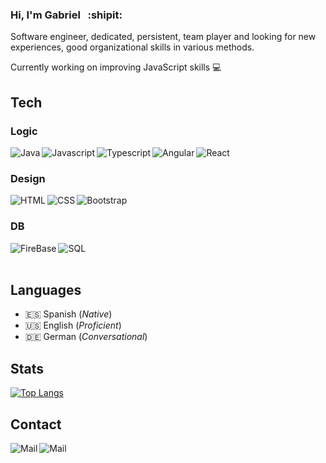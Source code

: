 ### Hi, I'm Gabriel &nbsp; :shipit:
Software engineer, dedicated, persistent, team player and looking for new experiences, good organizational skills in various methods.

Currently working on improving JavaScript skills :computer: 

## Tech

### Logic
[<img align="left"  alt="Java" src="https://img.shields.io/badge/Java-ED8B00?style=for-the-badge&logo=java&logoColor=white" />][github]
<!--[<img align="left"  alt="C++" src="https://img.shields.io/badge/C%2B%2B-00599C?style=for-the-badge&logo=c%2B%2B&logoColor=white" />][github]-->
[<img align="left"  alt="Javascript" src="https://img.shields.io/badge/JavaScript-323330?style=for-the-badge&logo=javascript&logoColor=F7DF1E" />][github]
[<img align="left"  alt="Typescript" src="https://img.shields.io/badge/TypeScript-007ACC?style=for-the-badge&logo=typescript&logoColor=white" />][github]
[<img align="left"  alt="Angular" src="https://img.shields.io/badge/Angular-DD0031?style=for-the-badge&logo=angular&logoColor=white" />][github]
[<img align="left"  alt="React" src="https://img.shields.io/badge/React-%2320232a.svg?logo=react&logoColor=%2361DAFB" />][github]
<br/>
### Design
[<img align="left"  alt="HTML" src="https://img.shields.io/badge/HTML5-E34F26?style=for-the-badge&logo=html5&logoColor=white" />][github]
[<img align="left"  alt="CSS" src="https://img.shields.io/badge/CSS3-1572B6?style=for-the-badge&logo=css3&logoColor=white" />][github]
[<img align="left"  alt="Bootstrap" src="https://img.shields.io/badge/Bootstrap-563D7C?style=for-the-badge&logo=bootstrap&logoColor=white" />][github]
<br/>
### DB
[<img align="left"  alt="FireBase" src="https://img.shields.io/badge/firebase-ffca28?style=for-the-badge&logo=firebase&logoColor=black" />][github]
[<img align="left"  alt="SQL" src="https://img.shields.io/badge/Oracle-F80000?style=for-the-badge&logo=Oracle&logoColor=white" />][github]


<br/><br/>
## Languages
- :es: Spanish (_Native_)
- :us: English (_Proficient_)
- :de: German (_Conversational_)

## Stats
<!-- https://github.com/anuraghazra/github-readme-stats -->

<!--[![Anurag's GitHub stats](https://github-readme-stats.vercel.app/api?username=Gabelonio&show_icons=true&theme=tokyonight)](https://github.com/anuraghazra/github-readme-stats) -->
[![Top Langs](https://github-readme-stats.vercel.app/api/top-langs/?username=Gabelonio&layout=compact&theme=tokyonight)](https://github.com/anuraghazra/github-readme-stats)


## Contact

<!-- https://github.com/alexandresanlim/Badges4-README.md-Profile -->
<!-- https://github.com/alexandresanlim -->


[<img align="left"  alt="Mail" src="https://img.shields.io/badge/LinkedIn-0077B5?style=for-the-badge&logo=linkedin&logoColor=white" />][linkedin]
[<img align="left"  alt="Mail" src="https://img.shields.io/badge/Gmail-D14836?style=for-the-badge&logo=gmail&logoColor=white" />][gmail]

[linkedin]: https://www.linkedin.com/in/gecastillor/
[github]: https://github.com/Gabelonio
[gmail]: mailto:gecramirez18@gmail.com




<!--
**Gabelonio/Gabelonio** is a ✨ _special_ ✨ repository because its `README.md` (this file) appears on your GitHub profile.

Here are some ideas to get you started:

- 🔭 I’m currently working on ...
- 🌱 I’m currently learning ...
- 👯 I’m looking to collaborate on ...
- 🤔 I’m looking for help with ...
- 💬 Ask me about ...
- 📫 How to reach me: ...
- 😄 Pronouns: ...
- ⚡ Fun fact: ...
-->
